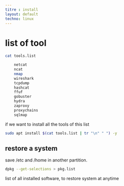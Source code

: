 ```yaml
---
titre : install
layout: default
techno: linux
---
```


# list of tool

```bash
cat tools.list

    netcat
    ncat
    nmap
    wireshark
    tcpdump
    hashcat
    ffuf
    gobuster
    hydra
    zaproxy
    proxychains
    sqlmap
```

if we want to install all the tools of this list

```bash
sudo apt install $(cat tools.list | tr "\n" " ") -y
```


## restore a system

save /etc and /home in another partition.

```bash
dpkg --get-selections > pkg.list
```
list of all installed software, to restore system at anytime